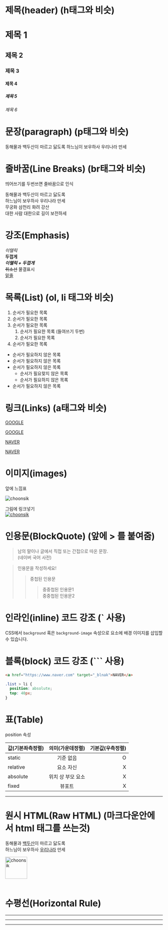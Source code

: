 # 제목(header) (h태그와 비슷)

# 제목 1
## 제목 2
### 제목 3
#### 제목 4
##### 제목 5
###### 제목 6


# 문장(paragraph) (p태그와 비슷)

동해물과 백두산이 마르고 닳도록
하느님이 보우하사 우리나라 만세


# 줄바꿈(Line Breaks) (br태그와 비슷)  

띄어쓰기를 두번쓰면 줄바꿈으로 인식

동해물과 백두산이 마르고 닳도록  
하느님이 보우하사 우리나라 만세  
무궁화 삼천리 화려 강산<br/>
대한 사람 대한으로 길이 보전하세


# 강조(Emphasis)

_이텔릭_  
**두껍게**  
**_이텔릭 + 두껍게_**  
~~취소선~~ 물결표시  
<u>밑줄</u>  


# 목록(List) (ol, li 태그와 비슷)

1. 순서가 필요한 목록
1. 순서가 필요한 목록
1. 순서가 필요한 목록 
    1. 순서가 필요한 목록 (들여쓰기 두번)
    1. 순서가 필요한 목록
1. 순서가 필요한 목록 

- 순서가 필요하지 않은 목록
- 순서가 필요하지 않은 목록
- 순서가 필요하지 않은 목록  
    - 순서가 필요핮지 않은 목록  
    - 순서가 필요하지 않은 목록  
- 순서가 필요하지 않은 목록


# 링크(Links) (a태그와 비슷)  

<a href="https://www.google.com">GOOGLE</a>  

[GOOGLE](https://www.google.com)  

<a href="https://www.naver.com" title="NAVER로 이동!">NAVER</a>

[NAVER](https://www.naver.com "NAVER로 이동!")


# 이미지(images) 

앞에 느낌표 

![choonsik](https://search.pstatic.net/common/?src=http%3A%2F%2Fblogfiles.naver.net%2FMjAyMjEyMTdfMjMw%2FMDAxNjcxMjA4MDM1ODM3.zi2BYBSNGlV8BdVtPz5xHR-QsBt0isjv3ErfrAVXvLAg.OMRTdZ8O43uyy4IQXd4kMcy273wU1D3U8ph4d4m52S8g.JPEG.cxgxyx%2F4C44D8CE-E4A0-448A-85C3-8EDAF65C16AA.jpg&type=sc960_832)

그림에 링크넣기  
[![choonsik](https://search.pstatic.net/common/?src=http%3A%2F%2Fblogfiles.naver.net%2FMjAyMjEyMTdfMjMw%2FMDAxNjcxMjA4MDM1ODM3.zi2BYBSNGlV8BdVtPz5xHR-QsBt0isjv3ErfrAVXvLAg.OMRTdZ8O43uyy4IQXd4kMcy273wU1D3U8ph4d4m52S8g.JPEG.cxgxyx%2F4C44D8CE-E4A0-448A-85C3-8EDAF65C16AA.jpg&type=sc960_832)](http://www.naver.com)
  

# 인용문(BlockQuote) (앞에 > 를 붙여줌)

> 남의 말이나 글에서 직접 또는 간접으로 따온 문장.  
> (네이버 국어 사전)  

> 인용문을 작성하세요!  
>> 중첩된 인용문  
>>> 중중첩된 인용문1  
>>> 중중첩된 인용문2  

# 인라인(inline) 코드 강조 (` 사용)

CSS에서 `background` 혹은 `background-image` 속성으로 요소에 배경 이미지를 삽입할 수 있습니다.  

# 블록(block) 코드 강조 (``` 사용)

```html
<a href="https://www.naver.com" target="_blnak">NAVER</a>
```

```css  
.list > li {
  position: absolute;
  top: 40px;
}
```

# 표(Table)

position 속성

값(기본좌측정렬) | 의미(가운데정렬) | 기본값(우측정렬)
--|:--:|--:
static | 기준 없음 | O
relative | 요소 자신 | X
absolute | 위치 상 부모 요소 | X
fixed | 뷰포트 | X
---

# 원시 HTML(Raw HTML) (마크다운안에서 html 태그를 쓰는것)

동해물과 <span style ="text-decoration: underline">백두산</span>이 마르고 닳도록 <br/>
하느님이 보우하사 <u>우리나라</u> 만세

<img width="70" src="https://search.pstatic.net/common/?src=http%3A%2F%2Fblogfiles.naver.net%2FMjAyMjEyMTdfMjMw%2FMDAxNjcxMjA4MDM1ODM3.zi2BYBSNGlV8BdVtPz5xHR-QsBt0isjv3ErfrAVXvLAg.OMRTdZ8O43uyy4IQXd4kMcy273wU1D3U8ph4d4m52S8g.JPEG.cxgxyx%2F4C44D8CE-E4A0-448A-85C3-8EDAF65C16AA.jpg&type=sc960_832" alt="choonsik">
<br/><br/>


# 수평선(Horizontal Rule)

---

***  
  
___
